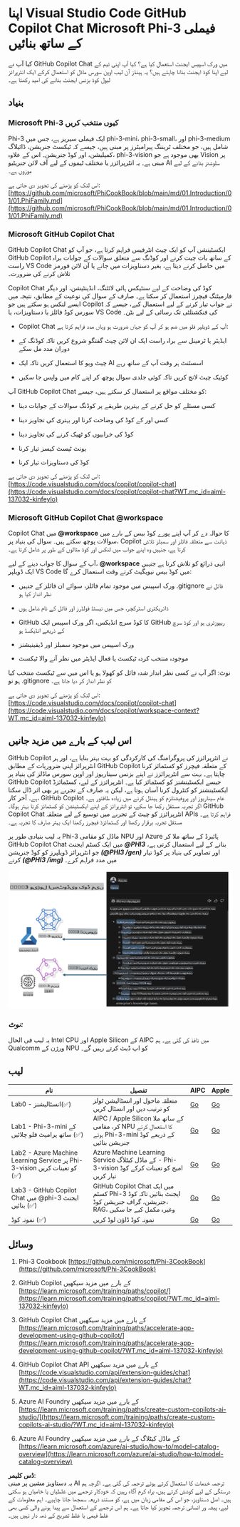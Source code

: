 # **اپنا Visual Studio Code GitHub Copilot Chat Microsoft Phi-3 فیملی کے ساتھ بنائیں**

کیا آپ نے GitHub Copilot Chat میں ورک اسپیس ایجنٹ استعمال کیا ہے؟ کیا آپ اپنی ٹیم کے لیے اپنا کوڈ ایجنٹ بنانا چاہتے ہیں؟ یہ ہینڈز آن لیب اوپن سورس ماڈل کو استعمال کرکے ایک انٹرپرائز لیول کوڈ بزنس ایجنٹ بنانے کی امید رکھتا ہے۔

## **بنیاد**

### **Microsoft Phi-3 کیوں منتخب کریں**

Phi-3 ایک فیملی سیریز ہے، جس میں phi-3-mini، phi-3-small، اور phi-3-medium شامل ہیں، جو مختلف ٹریننگ پیرامیٹرز پر مبنی ہیں، جیسے کہ ٹیکسٹ جنریشن، ڈائیلاگ کمپلیشن، اور کوڈ جنریشن۔ اس کے علاوہ، phi-3-vision بھی موجود ہے جو Vision پر مبنی ہے۔ یہ انٹرپرائزز یا مختلف ٹیموں کے لیے آف لائن جنریٹیو AI سلوشنز بنانے کے لیے موزوں ہے۔

اس لنک کو پڑھنے کی تجویز دی جاتی ہے: [https://github.com/microsoft/PhiCookBook/blob/main/md/01.Introduction/01/01.PhiFamily.md](https://github.com/microsoft/PhiCookBook/blob/main/md/01.Introduction/01/01.PhiFamily.md)

### **Microsoft GitHub Copilot Chat**

GitHub Copilot Chat ایکسٹینشن آپ کو ایک چیٹ انٹرفیس فراہم کرتا ہے، جو آپ کو GitHub Copilot کے ساتھ بات چیت کرنے اور کوڈنگ سے متعلق سوالات کے جوابات براہ راست VS Code میں حاصل کرنے دیتا ہے، بغیر دستاویزات میں جانے یا آن لائن فورمز تلاش کرنے کی ضرورت۔

Copilot Chat کوڈ کی وضاحت کے لیے سنٹیکس ہائی لائٹنگ، انڈینٹیشن، اور دیگر فارمیٹنگ فیچرز استعمال کر سکتا ہے۔ صارف کے سوال کی نوعیت کے مطابق، نتیجہ میں ایسے لنکس ہو سکتے ہیں جو Copilot نے جواب تیار کرنے کے لیے استعمال کیے، جیسے کہ سورس کوڈ فائلز یا دستاویزات، یا VS Code کی فنکشنلٹی تک رسائی کے لیے بٹن۔

- Copilot Chat آپ کے ڈویلپر فلو میں ضم ہو کر آپ کو جہاں ضرورت ہو وہاں مدد فراہم کرتا ہے:

- ایڈیٹر یا ٹرمینل سے براہ راست ایک ان لائن چیٹ گفتگو شروع کریں تاکہ کوڈنگ کے دوران مدد مل سکے

- چیٹ ویو کا استعمال کریں تاکہ ایک AI اسسٹنٹ ہر وقت آپ کے ساتھ رہے

- کوئیک چیٹ لانچ کریں تاکہ کوئی جلدی سوال پوچھ کر اپنے کام میں واپس جا سکیں

آپ GitHub Copilot Chat کو مختلف مواقع پر استعمال کر سکتے ہیں، جیسے:

- کسی مسئلے کو حل کرنے کے بہترین طریقے پر کوڈنگ سوالات کے جوابات دینا

- کسی اور کے کوڈ کی وضاحت کرنا اور بہتری کی تجاویز دینا

- کوڈ کی خرابیوں کو ٹھیک کرنے کی تجاویز دینا

- یونٹ ٹیسٹ کیسز تیار کرنا

- کوڈ کی دستاویزات تیار کرنا

اس لنک کو پڑھنے کی تجویز دی جاتی ہے: [https://code.visualstudio.com/docs/copilot/copilot-chat](https://code.visualstudio.com/docs/copilot/copilot-chat?WT.mc_id=aiml-137032-kinfeylo)

### **Microsoft GitHub Copilot Chat @workspace**

Copilot Chat میں **@workspace** کا حوالہ دے کر آپ اپنے پورے کوڈ بیس کے بارے میں سوالات پوچھ سکتے ہیں۔ سوال کی بنیاد پر، Copilot ذہانت سے متعلقہ فائلز اور سمبلز تلاش کرتا ہے، جنہیں وہ اپنے جواب میں لنکس اور کوڈ مثالوں کے طور پر شامل کرتا ہے۔

آپ کے سوال کا جواب دینے کے لیے، **@workspace** انہی ذرائع کو تلاش کرتا ہے جنہیں ایک ڈویلپر VS Code میں کوڈ بیس نیویگیٹ کرتے وقت استعمال کرے گا:

- ورک اسپیس میں موجود تمام فائلز، سوائے ان فائلز کے جنہیں .gitignore فائل نے نظر انداز کیا ہو

- ڈائریکٹری اسٹرکچر، جس میں نیسٹڈ فولڈرز اور فائل کے نام شامل ہوں

- GitHub کا کوڈ سرچ انڈیکس، اگر ورک اسپیس ایک GitHub ریپوزٹری ہو اور کوڈ سرچ کے ذریعے انڈیکسڈ ہو

- ورک اسپیس میں موجود سمبلز اور ڈیفینیشنز

- موجودہ منتخب کردہ ٹیکسٹ یا فعال ایڈیٹر میں نظر آنے والا ٹیکسٹ

نوٹ: اگر آپ نے کسی نظر انداز شدہ فائل کو کھولا ہو یا اس میں سے ٹیکسٹ منتخب کیا ہو تو .gitignore کو نظر انداز کر دیا جاتا ہے۔

اس لنک کو پڑھنے کی تجویز دی جاتی ہے: [https://code.visualstudio.com/docs/copilot/copilot-chat](https://code.visualstudio.com/docs/copilot/workspace-context?WT.mc_id=aiml-137032-kinfeylo)

## **اس لیب کے بارے میں مزید جانیں**

GitHub Copilot نے انٹرپرائزز کی پروگرامنگ کی کارکردگی کو بہت بہتر بنایا ہے، اور ہر انٹرپرائز اپنی ضروریات کے مطابق GitHub Copilot کے متعلقہ فیچرز کو کسٹمائز کرنا چاہتا ہے۔ بہت سے انٹرپرائزز نے اپنے بزنس سیناریوز اور اوپن سورس ماڈلز کی بنیاد پر GitHub Copilot جیسے ایکسٹینشنز کو کسٹمائز کیا ہے۔ انٹرپرائزز کے لیے، کسٹمائزڈ ایکسٹینشنز کو کنٹرول کرنا آسان ہوتا ہے، لیکن یہ صارف کے تجربے پر بھی اثر ڈال سکتا ہے۔ آخر کار، GitHub Copilot عام سیناریوز اور پروفیشنلزم کو ہینڈل کرنے میں زیادہ طاقتور ہے۔ اگر تجربہ مستقل رکھا جا سکے، تو انٹرپرائز کے اپنے ایکسٹینشن کو کسٹمائز کرنا بہتر ہوگا۔ GitHub Copilot Chat انٹرپرائزز کو چیٹ کے تجربے میں توسیع کے لیے متعلقہ APIs فراہم کرتا ہے۔ مستقل تجربہ برقرار رکھنا اور کسٹمائزڈ فیچرز رکھنا ایک بہتر صارف کا تجربہ ہے۔

یہ لیب بنیادی طور پر Phi-3 ماڈل کو مقامی NPU اور Azure ہائبرڈ کے ساتھ ملا کر GitHub Copilot Chat میں ایک کسٹم ایجنٹ ***@PHI3*** بنانے کے لیے استعمال کرتی ہے، جو انٹرپرائز ڈویلپرز کو کوڈ جنریشن ***(@PHI3 /gen)*** اور تصاویر کی بنیاد پر کوڈ تیار کرنے ***(@PHI3 /img)*** میں مدد فراہم کرے۔

![PHI3](../../../../../../../translated_images/cover.410a18b85555fad4ca8bfb8f0b1776a96ae7f8eae1132b8f0c09d4b92b8e3365.ur.png)

### ***نوٹ:*** 

یہ لیب فی الحال Intel CPU اور Apple Silicon کے AIPC میں نافذ کی گئی ہے۔ ہم Qualcomm ورژن کے NPU کو اپ ڈیٹ کرتے رہیں گے۔

## **لیب**

| نام | تفصیل | AIPC | Apple |
| ------------ | ----------- | -------- |-------- |
| Lab0 - انسٹالیشنز(✅) | متعلقہ ماحول اور انسٹالیشن ٹولز کو ترتیب دیں اور انسٹال کریں | [Go](./HOL/AIPC/01.Installations.md) |[Go](./HOL/Apple/01.Installations.md) |
| Lab1 - Phi-3-mini کے ساتھ پرامپٹ فلو چلائیں (✅) | AIPC / Apple Silicon کے ساتھ ملا کر، مقامی NPU کا استعمال کرتے ہوئے Phi-3-mini کے ذریعے کوڈ جنریشن بنائیں | [Go](./HOL/AIPC/02.PromptflowWithNPU.md) |  [Go](./HOL/Apple/02.PromptflowWithMLX.md) |
| Lab2 - Azure Machine Learning Service پر Phi-3-vision کو تعینات کریں (✅) | Azure Machine Learning Service کے ماڈل کیٹلاگ - Phi-3-vision امیج کو تعینات کرکے کوڈ تیار کریں | [Go](./HOL/AIPC/03.DeployPhi3VisionOnAzure.md) |[Go](./HOL/Apple/03.DeployPhi3VisionOnAzure.md) |
| Lab3 - GitHub Copilot Chat میں @phi-3 ایجنٹ بنائیں (✅) | GitHub Copilot Chat میں ایک کسٹم Phi-3 ایجنٹ بنائیں تاکہ کوڈ جنریشن، گراف جنریشن کوڈ، RAG، وغیرہ مکمل کیے جا سکیں | [Go](./HOL/AIPC/04.CreatePhi3AgentInVSCode.md) | [Go](./HOL/Apple/04.CreatePhi3AgentInVSCode.md) |
| نمونہ کوڈ (✅) | نمونہ کوڈ ڈاؤن لوڈ کریں | [Go](../../../../../../../code/07.Lab/01/AIPC) | [Go](../../../../../../../code/07.Lab/01/Apple) |

## **وسائل**

1. Phi-3 Cookbook [https://github.com/microsoft/Phi-3CookBook](https://github.com/microsoft/Phi-3CookBook)

2. GitHub Copilot کے بارے میں مزید سیکھیں [https://learn.microsoft.com/training/paths/copilot/](https://learn.microsoft.com/training/paths/copilot/?WT.mc_id=aiml-137032-kinfeylo)

3. GitHub Copilot Chat کے بارے میں مزید سیکھیں [https://learn.microsoft.com/training/paths/accelerate-app-development-using-github-copilot/](https://learn.microsoft.com/training/paths/accelerate-app-development-using-github-copilot/?WT.mc_id=aiml-137032-kinfeylo)

4. GitHub Copilot Chat API کے بارے میں مزید سیکھیں [https://code.visualstudio.com/api/extension-guides/chat](https://code.visualstudio.com/api/extension-guides/chat?WT.mc_id=aiml-137032-kinfeylo)

5. Azure AI Foundry کے بارے میں مزید سیکھیں [https://learn.microsoft.com/training/paths/create-custom-copilots-ai-studio/](https://learn.microsoft.com/training/paths/create-custom-copilots-ai-studio/?WT.mc_id=aiml-137032-kinfeylo)

6. Azure AI Foundry کے ماڈل کیٹلاگ کے بارے میں مزید سیکھیں [https://learn.microsoft.com/azure/ai-studio/how-to/model-catalog-overview](https://learn.microsoft.com/azure/ai-studio/how-to/model-catalog-overview)

**ڈس کلیمر**:  
یہ دستاویز مشین پر مبنی AI ترجمہ خدمات کا استعمال کرتے ہوئے ترجمہ کی گئی ہے۔ اگرچہ ہم درستگی کے لیے کوشش کرتے ہیں، براہ کرم آگاہ رہیں کہ خودکار ترجمے میں غلطیاں یا خامیاں ہو سکتی ہیں۔ اصل دستاویز، جو اس کی مقامی زبان میں ہے، کو مستند ذریعہ سمجھا جانا چاہیے۔ اہم معلومات کے لیے، پیشہ ور انسانی ترجمہ تجویز کیا جاتا ہے۔ ہم اس ترجمے کے استعمال سے پیدا ہونے والی کسی بھی غلط فہمی یا غلط تشریح کے ذمہ دار نہیں ہیں۔